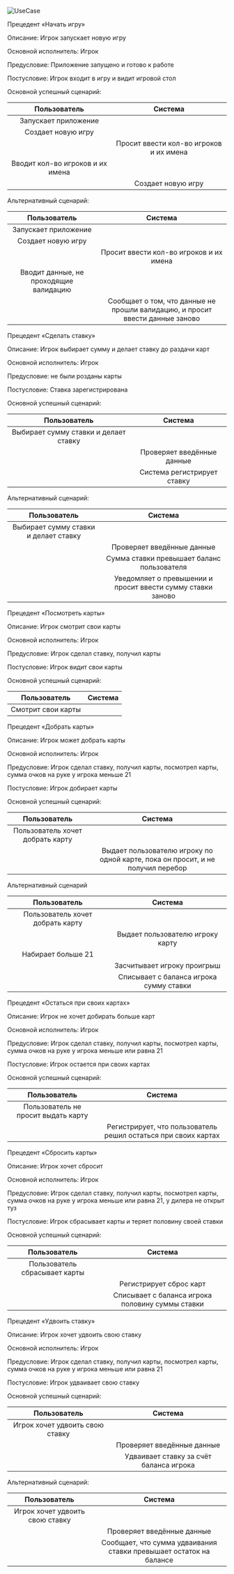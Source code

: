 ![UseCase](https://github.com/ZenArtZ98/Blackjack/blob/main/images/useCaseDiagram.png)

Прецедент «Начать игру»

Описание: Игрок запускает новую игру

Основной исполнитель: Игрок

Предусловие: Приложение запущено и готово к работе

Постусловие: Игрок входит в игру и видит игровой стол

Основной успешный сценарий:

|Пользователь|Система|
| :-: | :-: |
|Запускает приложение||
|Создает новую игру||
||Просит ввести кол-во игроков и их имена|
|Вводит кол-во игроков и их имена||
||Создает новую игру|

Альтернативный сценарий:

|Пользователь|Система|
| :-: | :-: |
|Запускает приложение||
|Создает новую игру||
||Просит ввести кол-во игроков и их имена|
|Вводит данные, не проходящие валидацию||
||Сообщает о том, что данные не прошли валидацию, и просит ввести данные заново|

Прецедент «Сделать ставку»

Описание: Игрок выбирает сумму и делает ставку до раздачи карт

Основной исполнитель: Игрок

Предусловие: не были розданы карты

Постусловие: Ставка зарегистрирована 

Основной успешный сценарий:

|Пользователь|Система|
| :-: | :-: |
|Выбирает сумму ставки и делает ставку||
||Проверяет введённые данные|
||Система регистрирует ставку|

Альтернативный сценарий:

|Пользователь|Система|
| :-: | :-: |
|Выбирает сумму ставки и делает ставку||
||Проверяет введённые данные|
||Сумма ставки превышает баланс пользователя|
||Уведомляет о превышении и просит ввести сумму ставки заново|

Прецедент «Посмотреть карты»

Описание: Игрок смотрит свои карты

Основной исполнитель: Игрок

Предусловие: Игрок сделал ставку, получил карты

Постусловие: Игрок видит свои карты

Основной успешный сценарий:

|Пользователь|Система|
| :-: | :-: |
|Смотрит свои карты||

Прецедент «Добрать карты»

Описание: Игрок может добрать карты 

Основной исполнитель: Игрок

Предусловие: Игрок сделал ставку, получил карты, посмотрел карты, сумма очков на руке у игрока меньше 21

Постусловие: Игрок добирает карты

Основной успешный сценарий:

|Пользователь|Система|
| :-: | :-: |
|Пользователь хочет добрать карту||
||Выдает пользователю игроку по одной карте, пока он просит, и не получил перебор|

Альтернативный сценарий

|Пользователь|Система|
| :-: | :-: |
|Пользователь хочет добрать карту||
||Выдает пользователю игроку карту|
|Набирает больше 21||
||Засчитывает игроку проигрыш|
||Списывает с баланса игрока сумму ставки|

Прецедент «Остаться при своих картах»

Описание: Игрок не хочет добирать больше карт

Основной исполнитель: Игрок

Предусловие: Игрок сделал ставку, получил карты, посмотрел карты, сумма очков на руке у игрока меньше или равна 21

Постусловие: Игрок остается при своих картах

Основной успешный сценарий:

|Пользователь|Система|
| :-: | :-: |
|Пользователь не просит выдать карту||
||Регистрирует, что пользователь решил остаться при своих картах|

Прецедент «Сбросить карты»

Описание: Игрок хочет сбросит

Основной исполнитель: Игрок

Предусловие: Игрок сделал ставку, получил карты, посмотрел карты, сумма очков на руке у игрока меньше или равна 21, у дилера не открыт туз

Постусловие: Игрок сбрасывает карты и теряет половину своей ставки

Основной успешный сценарий:

|Пользователь|Система|
| :-: | :-: |
|Пользователь сбрасывает карты||
||Регистрирует сброс карт|
||Списывает с баланса игрока половину суммы ставки|

Прецедент «Удвоить ставку»

Описание: Игрок хочет удвоить свою ставку

Основной исполнитель: Игрок

Предусловие: Игрок сделал ставку, получил карты, посмотрел карты, сумма очков на руке у игрока меньше или равна 21

Постусловие: Игрок удваивает свою ставку

Основной успешный сценарий:

|Пользователь|Система|
| :-: | :-: |
|Игрок хочет удвоить свою ставку||
||Проверяет введённые данные|
||Удваивает ставку за счёт баланса игрока|

Альтернативный сценарий:

|Пользователь|Система|
| :-: | :-: |
|Игрок хочет удвоить свою ставку||
||Проверяет введённые данные|
||Сообщает, что сумма удваивания ставки превышает остаток на балансе|


